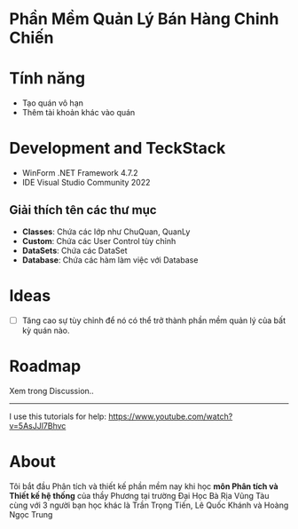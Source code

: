 # Phần Mềm Quản Lý Bán Hàng Chinh Chiến
# Tính năng
- Tạo quán vô hạn
- Thêm tài khoản khác vào quán
# Development and TeckStack
- WinForm .NET Framework 4.7.2
- IDE Visual Studio Community 2022
## Giải thích tên các thư mục
- **Classes**: Chứa các lớp như ChuQuan, QuanLy
- **Custom**: Chứa các User Control tùy chỉnh
- **DataSets**: Chứa các DataSet
- **Database**: Chứa các hàm làm việc với Database

# Ideas
- [ ] Tăng cao sự tùy chỉnh để nó có thể trở thành phần mềm quản lý của bất kỳ quán nào.

# Roadmap
Xem trong Discussion..
___
I use this tutorials for help: https://www.youtube.com/watch?v=5AsJJl7Bhvc

# About
Tôi bắt đầu Phân tích và thiết kế phần mềm nay khi học **môn Phân tích và Thiết kế hệ thống** của thầy Phương tại trường Đại Học Bà Rịa Vũng Tàu cùng với 3 người bạn học khác là Trần Trọng Tiến, Lê Quốc Khánh và Hoàng Ngọc Trung
